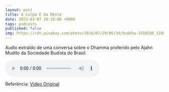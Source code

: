 ```yaml
---
layout: post
title: A Culpa É Da Mente
date: 2023-03-07 20:18:00 +0000
tags: podcasts
published: false
img: https://cdn.pixabay.com/photo/2016/07/29/06/34/buddha-1550588_1280.jpg
---
```


Audio extraído de uma conversa sobre o Dhamma proferido pelo Ajahn Mudito da Sociedade Budista do Brasil.

<audio src="/assets/uploads/mp3/a_culpa_e_a_mente_2023.mp3" controls>
 <a href="/assets/uploads/mp3/a_culpa_e_a_mente_2023.mp3">Download</a>
</audio>

Referência: <a href="https://www.youtube.com/watch?v=B_jUEAaayls" target="_blank">Video Original</a>
